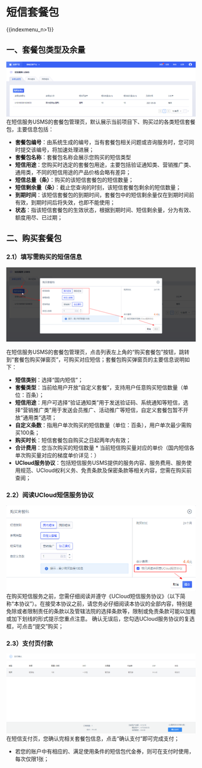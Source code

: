 # 短信套餐包

{{indexmenu_n>1}}

## 一、套餐包类型及余量

![image](/images/guide/5003/短信服务usms_套餐包管理_查询_01.png)
在短信服务USMS的套餐包管理页，默认展示当前项目下、购买过的各类短信套餐包，主要信息包括：

  - **套餐包编号**：由系统生成的编号，当有套餐包相关问题或咨询服务时，您可同时提交该编号，将加速处理进展；
  - **套餐包名称**：套餐包名称会展示您购买的短信类型
  - **短信用途**：您购买时选定的套餐包用途，主要包括验证通知类、营销推广类、通用类，不同的短信用途的产品价格会略有差异；
  - **短信总量（条）**：购买的该短信套餐包的短信数量；
  - **短信剩余量（条）**：截止您查询的时刻，该短信套餐包剩余的短信数量；
  - **到期时间**：该短信套餐包的到期时间，套餐包中的短信剩余量仅在到期时间前有效，到期时间后将失效，也即不能使用；
  - **状态**：指该短信套餐包的生效状态，根据到期时间、短信剩余量，分为有效、额度用尽、已过期；

## 二、购买套餐包

### 2.1）填写需购买的短信信息

![image](../../images/短信服务usms_购买套餐包页_国内短信_01.png)

在短信服务USMS的套餐包管理页，点击列表左上角的“购买套餐包”按钮，跳转到“套餐包购买弹窗页”，可购买对应短信；套餐包购买弹窗页的主要信息说明如下：

  - **短信类别**：选择“国内短信”；
  - **套餐类型**：当前给用户开放“自定义套餐”，支持用户任意购买短信数量（单位：百条）；
  - **短信用途**：用户可选择“验证通知类”用于发送验证码、系统通知等短信，选择“营销推广类”用于发送会员推广、活动推广等短信，自定义套餐包暂不开放“通用类”选项；
  - **自定义条数**：指用户单次购买的短信数量（单位：百条），用户单次最少需购买100条；
  - **购买时长**：短信套餐包自购买之日起两年内有效；
  - **合计费用**：您当次购买的短信数量 \*
    当前短信购买量对应的单价（国内短信各单次购买量对应的梯度单价详见：[](/management_monitor/usms/price/3003)）
  - **UCloud服务协议**：包括短信服务USMS提供的服务内容、服务费用、服务使用规范、UCloud权利义务、免责条款及保密条款等相关内容，您需在购买前查阅；

### 2.2）阅读UCloud短信服务协议

![image](/images/guide/5003/短信服务usms_购买套餐包页_国内短信_02.png)
在购买短信服务之前，您需仔细阅读并遵守《UCloud短信服务协议》（以下简称“本协议”）。在接受本协议之前，请您务必仔细阅读本协议的全部内容，特别是免除或者限制责任的条款以及管辖法院的选择条款等，限制或免责条款可能以加粗或加下划线的形式提示您重点注意。
确认无误后，您勾选UCloud服务协议的复选框，可点击“提交”购买；

### 2.3）支付页付款

![image](/images/guide/5003/短信服务usms_支付页_01.png)
在短信支付页，您确认完相关套餐包信息，点击“确认支付”即可完成支付；

  - 若您的账户中有相应的、满足使用条件的短信包代金券，则可在支付时使用，每次仅限1张；
